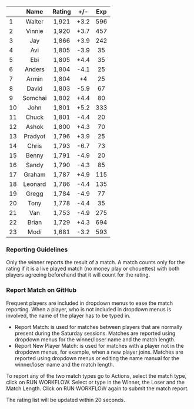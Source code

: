 | |Name|Rating|+/-|Exp|
|-|:--:|:----:|:-:|:-:|
|1|Walter|1,921|+3.2|596|
|2|Vinnie|1,920|+3.7|457|
|3|Jay|1,866|+3.9|242|
|4|Avi|1,805|-3.9|35|
|5|Ebi|1,805|+4.4|35|
|6|Anders|1,804|-4.1|25|
|7|Armin|1,804|+4|25|
|8|David|1,803|-5.9|67|
|9|Somchai|1,802|+4.4|80|
|10|John|1,801|+5.2|333|
|11|Chuck|1,801|-4.4|20|
|12|Ashok|1,800|+4.3|70|
|13|Pradyot|1,796|+3.9|25|
|14|Chris|1,793|-6.7|73|
|15|Benny|1,791|-4.9|20|
|16|Sandy|1,790|-4.3|85|
|17|Graham|1,787|+4.9|115|
|18|Leonard|1,786|-4.4|135|
|19|Gregg|1,784|-4.9|77|
|20|Tony|1,778|-4.4|35|
|21|Van|1,753|-4.9|275|
|22|Brian|1,729|+4.3|694|
|23|Modi|1,681|-3.2|593|


### Reporting Guidelines

Only the winner reports the result of a match.
A match counts only for the rating if it is a live played match (no money play or chouettes)
with both players agreeing beforehand that it will count for the rating.


### Report Match on GitHub

Frequent players are included in dropdown menus to ease the match reporting.
When a player, who is not included in dropdown menus is involved, the name of the player has to be typed in.

- Report Match:  is used for matches between players that are normally present during the Saturday sessions.
  Matches are reported using dropdown menus for the winner/loser name and the match length.
- Report New Player Match:  is used for matches with a player not in the dropdown menus, for example, when a new player joins.
  Matches are reported using dropdown menus or editing the name manual for the winner/loser name and the match length.

To report any of the two match types go to Actions, select the match type, click on RUN WORKFLOW.
Select or type in the Winner, the Loser and the Match Length.
Click on RUN WORKFLOW again to submit the match report.

The rating list will be updated within 20 seconds.
